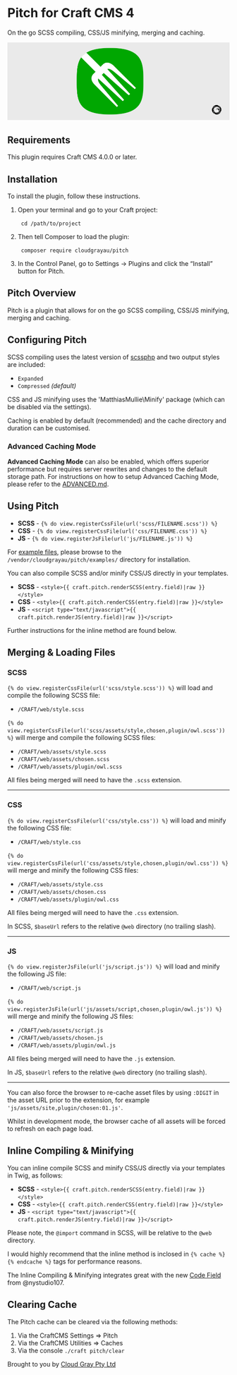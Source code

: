 # Pitch for Craft CMS 4

On the go SCSS compiling, CSS/JS minifying, merging and caching.

![Screenshot](resources/pitch.png)

## Requirements

This plugin requires Craft CMS 4.0.0 or later.

## Installation

To install the plugin, follow these instructions.

1. Open your terminal and go to your Craft project:

        cd /path/to/project

2. Then tell Composer to load the plugin:

        composer require cloudgrayau/pitch

3. In the Control Panel, go to Settings → Plugins and click the “Install” button for Pitch.

## Pitch Overview

Pitch is a plugin that allows for on the go SCSS compiling, CSS/JS minifying, merging and caching.

## Configuring Pitch

SCSS compiling uses the latest version of [scssphp](https://scssphp.github.io/scssphp/) and two output styles are included:

- `Expanded`
- `Compressed` *(default)*

CSS and JS minifying uses the 'MatthiasMullie\Minify' package (which can be disabled via the settings).

Caching is enabled by default (recommended) and the cache directory and duration can be customised. 

### Advanced Caching Mode

**Advanced Caching Mode** can also be enabled, which offers superior performance but requires server rewrites and changes to the default storage path. For instructions on how to setup Advanced Caching Mode, please refer to the [ADVANCED.md](https://github.com/cloudgrayau/pitch/blob/craft4/ADVANCED.md).

## Using Pitch

- **SCSS** - `{% do view.registerCssFile(url('scss/FILENAME.scss')) %}`
- **CSS** - `{% do view.registerCssFile(url('css/FILENAME.css')) %}`
- **JS** - `{% do view.registerJsFile(url('js/FILENAME.js')) %}`

For [example files](https://github.com/cloudgrayau/pitch/tree/craft4/examples), please browse to the `/vendor/cloudgrayau/pitch/examples/` directory for installation.

You can also compile SCSS and/or minify CSS/JS directly in your templates.

- **SCSS** - `<style>{{ craft.pitch.renderSCSS(entry.field)|raw }}</style>`
- **CSS** - `<style>{{ craft.pitch.renderCSS(entry.field)|raw }}</style>`
- **JS** - `<script type="text/javascript">{{ craft.pitch.renderJS(entry.field)|raw }}</script>`

Further instructions for the inline method are found below.

## Merging & Loading Files

### SCSS ###

`{% do view.registerCssFile(url('scss/style.scss')) %}` will load and compile the following SCSS file:

- `/CRAFT/web/style.scss`

`{% do view.registerCssFile(url('scss/assets/style,chosen,plugin/owl.scss')) %}` will merge and compile the following SCSS files:

- `/CRAFT/web/assets/style.scss`
- `/CRAFT/web/assets/chosen.scss`
- `/CRAFT/web/assets/plugin/owl.scss`

All files being merged will need to have the `.scss` extension.

--------

### CSS ###

`{% do view.registerCssFile(url('css/style.css')) %}` will load and minify the following CSS file:

- `/CRAFT/web/style.css`

`{% do view.registerCssFile(url('css/assets/style,chosen,plugin/owl.css')) %}` will merge and minify the following CSS files:

- `/CRAFT/web/assets/style.css`
- `/CRAFT/web/assets/chosen.css`
- `/CRAFT/web/assets/plugin/owl.css`

All files being merged will need to have the `.css` extension.

In SCSS, `$baseUrl` refers to the relative `@web` directory (no trailing slash).

--------

### JS ###

`{% do view.registerJsFile(url('js/script.js')) %}` will load and minify the following JS file:

- `/CRAFT/web/script.js`

`{% do view.registerJsFile(url('js/assets/script,chosen,plugin/owl.js')) %}` will merge and minify the following JS files:

- `/CRAFT/web/assets/script.js`
- `/CRAFT/web/assets/chosen.js`
- `/CRAFT/web/assets/plugin/owl.js`

All files being merged will need to have the `.js` extension.

In JS, `$baseUrl` refers to the relative `@web` directory (no trailing slash).

--------

You can also force the browser to re-cache asset files by using `:DIGIT` in the asset URL prior to the extension, for example `'js/assets/site,plugin/chosen:01.js'`.

Whilst in development mode, the browser cache of all assets will be forced to refresh on each page load.

## Inline Compiling & Minifying

You can inline compile SCSS and minify CSS/JS directly via your templates in Twig, as follows:

- **SCSS** - `<style>{{ craft.pitch.renderSCSS(entry.field)|raw }}</style>`
- **CSS** - `<style>{{ craft.pitch.renderCSS(entry.field)|raw }}</style>`
- **JS** - `<script type="text/javascript">{{ craft.pitch.renderJS(entry.field)|raw }}</script>`

Please note, the `@import` command in SCSS, will be relative to the `@web` directory.

I would highly recommend that the inline method is inclosed in `{% cache %}{% endcache %}` tags for performance reasons.

The Inline Compiling & Minifying integrates great with the new [Code Field](https://github.com/nystudio107/craft-code-field) from @nystudio107.

## Clearing Cache

The Pitch cache can be cleared via the following methods:
	
1. Via the CraftCMS Settings => Pitch
2. Via the CraftCMS Utilities => Caches
3. Via the console `./craft pitch/clear`

Brought to you by [Cloud Gray Pty Ltd](https://cloudgray.com.au/)
